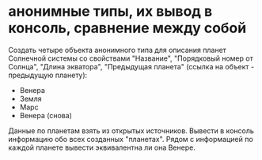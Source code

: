 #  анонимные типы, их вывод в консоль, сравнение между собой

Создать четыре объекта анонимного типа для описания планет Солнечной системы со свойствами "Название", "Порядковый номер от Солнца", "Длина экватора", "Предыдущая планета" (ссылка на объект - предыдущую планету):

* Венера
* Земля
* Марс
* Венера (снова) 

Данные по планетам взять из открытых источников. Вывести в консоль информацию обо всех созданных "планетах". Рядом с информацией по каждой планете вывести эквивалентна ли она Венере.
 